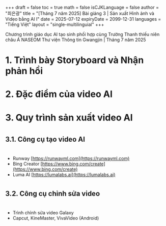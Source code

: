 +++
draft = false
toc = true
math = false
isCJKLanguage = false
author = "최은광"
title = "[Tháng 7 năm 2025] Bài giảng 3 | Sản xuất Hình ảnh và Video bằng AI I"
date = 2025-07-12
expiryDate = 2099-12-31
languages = "Tiếng Việt"
layout = "single-multilinguial"
+++

Chương trình giáo dục AI tạo sinh phối hợp cùng Trường Thanh thiếu niên châu Á NASEOM
Thư viện Thông tin Gwangjin | Tháng 7 năm 2025

<!--more--> 

# 1. Trình bày Storyboard và Nhận phản hồi

#

# 2. Đặc điểm của video AI

#

# 3. Quy trình sản xuất video AI

#

## 3.1. Công cụ tạo video AI

#

* Runway [https://runwayml.com](https://runwayml.com)
* Bing Creator [https://www.bing.com/create](https://www.bing.com/create)
* Luma AI [https://lumalabs.ai](https://lumalabs.ai)

#

## 3.2. Công cụ chỉnh sửa video

#

* Trình chỉnh sửa video Galaxy
* Capcut, KineMaster, VivaVideo (Android)